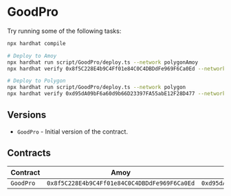 # GoodPro

Try running some of the following tasks:

```sh
npx hardhat compile

# Deploy to Amoy
npx hardhat run script/GoodPro/deploy.ts --network polygonAmoy
npx hardhat verify 0x8f5C228E4b9C4Ff01e84C0C4DBDdFe969F6Ca0Ed --network polygonAmoy

# Deploy to Polygon
npx hardhat run script/GoodPro/deploy.ts --network polygon
npx hardhat verify 0xd95dA09bF6a60d9b66D23397FA55abE12F28D477 --network polygon
```

## Versions

- `GoodPro` - Initial version of the contract.

## Contracts

| Contract  | Amoy                                         | Mainnet                                      |
| --------- | -------------------------------------------- | -------------------------------------------- |
| `GoodPro` | `0x8f5C228E4b9C4Ff01e84C0C4DBDdFe969F6Ca0Ed` | `0xd95dA09bF6a60d9b66D23397FA55abE12F28D477` |
